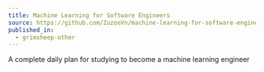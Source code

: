 ```yaml
---
title: Machine Learning for Software Engineers
source: https://github.com/ZuzooVn/machine-learning-for-software-engineers
published_in:
  - grimsheep-other
---
```

A complete daily plan for studying to become a machine learning engineer
